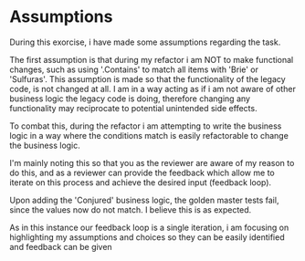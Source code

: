 # Assumptions

During this exorcise, i have made some assumptions regarding the task.

The first assumption is that during my refactor i am NOT to make functional changes, such as using '.Contains' to match all items with 'Brie' or 'Sulfuras'.
This assumption is made so that the functionality of the legacy code, is not changed at all.
I am in a way acting as if i am not aware of other business logic the legacy code is doing, therefore changing any functionality may reciprocate to potential unintended side effects.

To combat this, during the refactor i am attempting to write the business logic in a way where the conditions match is easily refactorable to change the business logic.

I'm mainly noting this so that you as the reviewer are aware of my reason to do this, and as a reviewer can provide the feedback
which allow me to iterate on this process and achieve the desired input (feedback loop).

Upon adding the 'Conjured' business logic, the golden master tests fail, since the values now do not match. I believe this is as expected.

As in this instance our feedback loop is a single iteration, i am focusing on highlighting my assumptions and choices so they can be easily identified and feedback can be given
